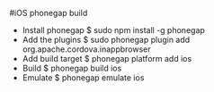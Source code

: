 #iOS phonegap build

+ Install phonegap
    $ sudo npm install -g phonegap
+ Add the plugins
    $ sudo phonegap plugin add org.apache.cordova.inappbrowser
+ Add build target
    $ phonegap platform add ios
+ Build
    $ phonegap build ios
+ Emulate
    $ phonegap emulate ios
###